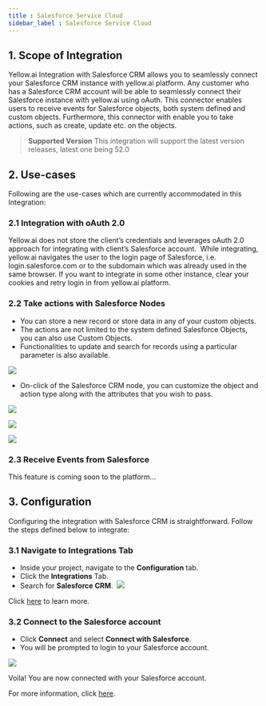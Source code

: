 ```yaml
---
title : Salesforce Service Cloud
sidebar_label : Salesforce Service Cloud
---
```


## 1. Scope of Integration

Yellow.ai Integration with Salesforce CRM allows you to seamlessly connect your Salesforce CRM instance with yellow.ai platform. Any customer who has a Salesforce CRM account will be able to seamlessly connect their Salesforce instance with yellow.ai using oAuth. This connector enables users to receive events for Salesforce objects, both system defined and custom objects. Furthermore, this connector with enable you to take actions, such as create, update etc. on the objects.

> **Supported Version**
This integration will support the latest version releases, latest one being 52.0

## 2. Use-cases

Following are the use-cases which are currently accommodated in this Integration:

### 2.1 Integration with oAuth 2.0

Yellow.ai does not store the client’s credentials and leverages oAuth 2.0 approach for integrating with client’s Salesforce account.
​
While integrating, yellow.ai navigates the user to the login page of Salesforce, i.e. login.salesforce.com or to the subdomain which was already used in the same browser. If you want to integrate in some other instance, clear your cookies and retry login in from yellow.ai platform.

### 2.2 Take actions with Salesforce Nodes

- You can store a new record or store data in any of your custom objects. 
- The actions are not limited to the system defined Salesforce Objects, you can also use Custom Objects. 
- Functionalities to update and search for records using a particular parameter is also available.

![](https://cdn.yellowmessenger.com/BeijaEmjIOPY1659940145073.png)

- On-click of the Salesforce CRM node, you can customize the object and action type along with the attributes that you wish to pass.

![](https://cdn.yellowmessenger.com/H7KDA72IA3iB1659940427212.png)

![](https://cdn.yellowmessenger.com/pBD9bJOeipap1659940497555.png)

![](https://cdn.yellowmessenger.com/rrvyShcKtbKe1659940554939.png)

### 2.3 Receive Events from Salesforce

This feature is coming soon to the platform...

## 3. Configuration

Configuring the integration with Salesforce CRM is straightforward. Follow the steps defined below to integrate:

### 3.1 Navigate to Integrations Tab

- Inside your project, navigate to the **Configuration** tab. 
-  Click the **Integrations** Tab. 
-  Search for **Salesforce CRM**.
​
![](https://i.imgur.com/E9LZ68M.png)

Click [here](https://www.youtube.com/watch?v=_Sp4bzTpjMI) to learn more.

### 3.2 Connect to the Salesforce account

- Click **Connect** and select **Connect with Salesforce**. 
- You will be prompted to login to your Salesforce account.

![](https://i.imgur.com/2ucDsE7.gif)

Voila! You are now connected with your Salesforce account.


For more information, click [here](https://developer.salesforce.com/docs/atlas.en-us.api_rest.meta/api_rest/api_rest_eol.htm).